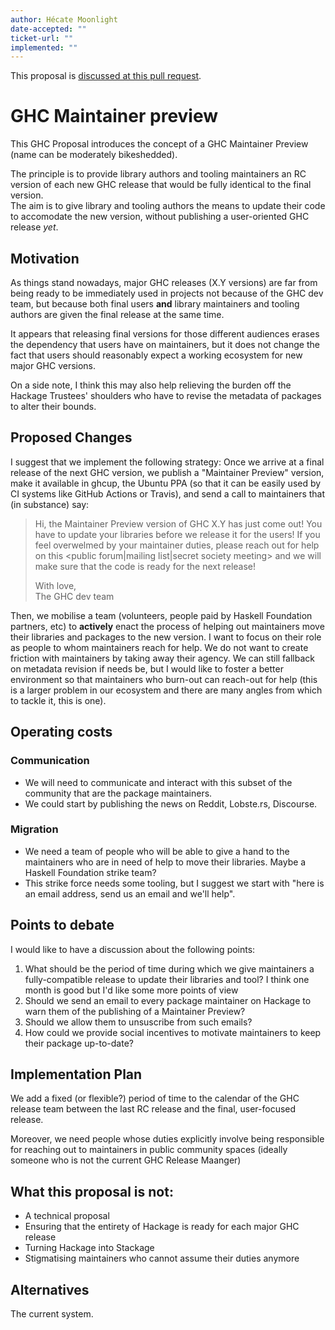 ```yaml
---
author: Hécate Moonlight
date-accepted: ""
ticket-url: ""
implemented: ""
---
```


This proposal is [discussed at this pull request](https://github.com/ghc-proposals/ghc-proposals/pull/417).

# GHC Maintainer preview

This GHC Proposal introduces the concept of a GHC Maintainer Preview (name can be moderately bikeshedded).

The principle is to provide library authors and tooling maintainers an RC version of each new GHC release that would be fully identical to the final version.  
The aim is to give library and tooling authors the means to update their code to accomodate the new version, without publishing a user-oriented GHC release _yet_.

## Motivation

As things stand nowadays, major GHC releases (X.Y versions) are far from being ready to be immediately used in projects not because of the GHC dev team,
but because both final users **and** library maintainers and tooling authors are given the final release at the same time.  

It appears that releasing final versions for those different audiences erases the dependency that users have on maintainers,
but it does not change the fact that users should reasonably expect a working ecosystem for new major GHC versions.

On a side note, I think this may also help relieving the burden off the Hackage Trustees' shoulders who have to revise the metadata of packages to alter their bounds. 

## Proposed Changes

I suggest that we implement the following strategy: Once we arrive at a final release of the next GHC version, we publish a "Maintainer Preview" version,
make it available in ghcup, the Ubuntu PPA (so that it can be easily used by CI systems like GitHub Actions or Travis), and send a call to maintainers that (in substance) say:

> Hi, the Maintainer Preview version of GHC X.Y has just come out! You have <period of time> to update your libraries before we release it for the users!
If you feel overwelmed by your maintainer duties, please reach out for help on this <public forum|mailing list|secret society meeting> and we will make sure that
the code is ready for the next release!  
>
>With love,  
The GHC dev team

Then, we mobilise a team (volunteers, people paid by Haskell Foundation partners, etc) to **actively** enact the process of helping out maintainers move their libraries and packages to the new version. I want to focus on their role as people to whom maintainers reach for help. We do not want to create friction with maintainers by taking away their agency. We can still fallback on metadata revision if needs be, but I would like to foster a better environment so that maintainers who burn-out can reach-out for help (this is a larger problem in our ecosystem and there are many angles from which to tackle it, this is one).

## Operating costs

### Communication
* We will need to communicate and interact with this subset of the community that are the package maintainers.
* We could start by publishing the news on Reddit, Lobste.rs, Discourse.

### Migration

* We need a team of people who will be able to give a hand to the maintainers who are in need of help to move their libraries. Maybe a Haskell Foundation strike team?
* This strike force needs some tooling, but I suggest we start with "here is an email address, send us an email and we'll help".

## Points to debate
I would like to have a discussion about the following points:

1. What should be the period of time during which we give maintainers a fully-compatible release to update their libraries and tool?
I think one month is good but I'd like some more points of view
1. Should we send an email to every package maintainer on Hackage to warn them of the publishing of a Maintainer Preview?
2. Should we allow them to unsuscribe from such emails?
3. How could we provide social incentives to motivate maintainers to keep their package up-to-date? 

## Implementation Plan

We add a fixed (or flexible?) period of time to the calendar of the GHC release team between the last RC release and the final, user-focused release.

Moreover, we need people whose duties explicitly involve being responsible for reaching out to maintainers in public community spaces
(ideally someone who is not the current GHC Release Maanger)

## What this proposal is not:

* A technical proposal
* Ensuring that the entirety of Hackage is ready for each major GHC release
* Turning Hackage into Stackage
* Stigmatising maintainers who cannot assume their duties anymore

## Alternatives

The current system. 
